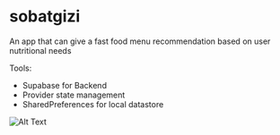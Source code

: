 # sobatgizi

An app that can give a fast food menu recommendation based on user nutritional needs 


Tools: 
- Supabase for Backend
- Provider state management
- SharedPreferences for local datastore

<img src="https://i.imgur.com/wZHSedo.jpg" alt="Alt Text">
